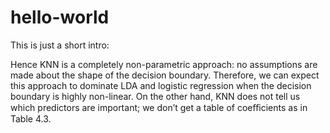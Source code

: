 # hello-world
This is just a short intro:

Hence KNN is a completely non-parametric approach: no assumptions are made about the shape of the decision boundary. Therefore, we can expect this approach to dominate LDA and logistic regression when the decision boundary is highly non-linear. On the other hand, KNN does not tell us which predictors are important; we don’t get a table of coeﬃcients as in Table 4.3.
